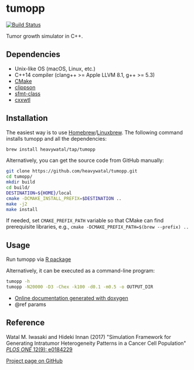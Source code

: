 # tumopp

[![Build Status](https://travis-ci.org/heavywatal/tumopp.svg?branch=master)](https://travis-ci.org/heavywatal/tumopp)

Tumor growth simulator in C++.

## Dependencies

- Unix-like OS (macOS, Linux, etc.)
- C++14 compiler (clang++ >= Apple LLVM 8.1, g++ >= 5.3)
- [CMake](https://cmake.org/)
- [clippson](https://github.com/heavywatal/clippson)
- [sfmt-class](https://github.com/heavywatal/sfmt-class)
- [cxxwtl](https://github.com/heavywatal/cxxwtl)

## Installation

The easiest way is to use [Homebrew](https://brew.sh/)/[Linuxbrew](http://linuxbrew.sh/).
The following command installs tumopp and all the dependencies:
```sh
brew install heavywatal/tap/tumopp
```

Alternatively, you can get the source code from GitHub manually:
```sh
git clone https://github.com/heavywatal/tumopp.git
cd tumopp/
mkdir build
cd build/
DESTINATION=${HOME}/local
cmake -DCMAKE_INSTALL_PREFIX=$DESTINATION ..
make -j2
make install
```

If needed, set `CMAKE_PREFIX_PATH` variable so that CMake can find prerequisite libraries,
e.g., `cmake -DCMAKE_PREFIX_PATH=$(brew --prefix) ..`


## Usage

Run tumopp via [R package](https://github.com/heavywatal/rtumopp/)

Alternatively, it can be executed as a command-line program:
```sh
tumopp -h
tumopp -N20000 -D3 -Chex -k100 -d0.1 -m0.5 -o OUTPUT_DIR
```

- [Online documentation generated with doxygen](https://heavywatal.github.io/tumopp/)
- @ref params


## Reference

Watal M. Iwasaki and Hideki Innan (2017)
"Simulation Framework for Generating Intratumor Heterogeneity Patterns in a Cancer Cell Population"
[*PLOS ONE* 12(9): e0184229](https://doi.org/10.1371/journal.pone.0184229)

[Project page on GitHub](https://github.com/heavywatal/tumopp)
